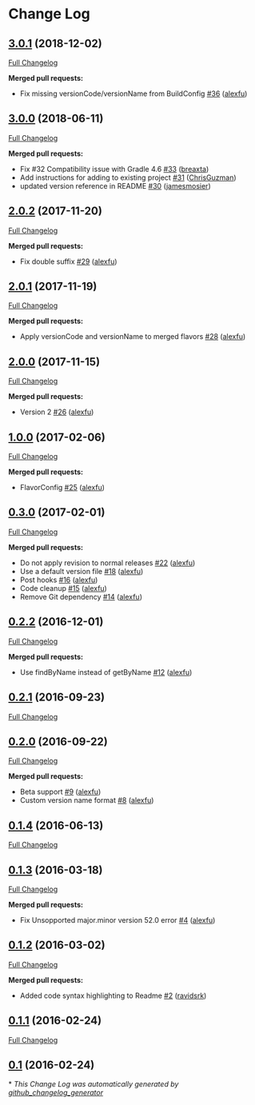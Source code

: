 # Change Log

## [3.0.1](https://github.com/alexfu/androidautoversion/tree/3.0.1) (2018-12-02)
[Full Changelog](https://github.com/alexfu/androidautoversion/compare/3.0.0...3.0.1)

**Merged pull requests:**

- Fix missing versionCode/versionName from BuildConfig [\#36](https://github.com/alexfu/androidautoversion/pull/36) ([alexfu](https://github.com/alexfu))

## [3.0.0](https://github.com/alexfu/androidautoversion/tree/3.0.0) (2018-06-11)
[Full Changelog](https://github.com/alexfu/androidautoversion/compare/2.0.2...3.0.0)

**Merged pull requests:**

- Fix \#32 Compatibility issue with Gradle 4.6 [\#33](https://github.com/alexfu/androidautoversion/pull/33) ([breaxta](https://github.com/breaxta))
- Add instructions for adding to existing project [\#31](https://github.com/alexfu/androidautoversion/pull/31) ([ChrisGuzman](https://github.com/ChrisGuzman))
- updated version reference in README [\#30](https://github.com/alexfu/androidautoversion/pull/30) ([jamesmosier](https://github.com/jamesmosier))

## [2.0.2](https://github.com/alexfu/androidautoversion/tree/2.0.2) (2017-11-20)
[Full Changelog](https://github.com/alexfu/androidautoversion/compare/2.0.1...2.0.2)

**Merged pull requests:**

- Fix double suffix [\#29](https://github.com/alexfu/androidautoversion/pull/29) ([alexfu](https://github.com/alexfu))

## [2.0.1](https://github.com/alexfu/androidautoversion/tree/2.0.1) (2017-11-19)
[Full Changelog](https://github.com/alexfu/androidautoversion/compare/2.0.0...2.0.1)

**Merged pull requests:**

- Apply versionCode and versionName to merged flavors [\#28](https://github.com/alexfu/androidautoversion/pull/28) ([alexfu](https://github.com/alexfu))

## [2.0.0](https://github.com/alexfu/androidautoversion/tree/2.0.0) (2017-11-15)
[Full Changelog](https://github.com/alexfu/androidautoversion/compare/1.0.0...2.0.0)

**Merged pull requests:**

- Version 2 [\#26](https://github.com/alexfu/androidautoversion/pull/26) ([alexfu](https://github.com/alexfu))

## [1.0.0](https://github.com/alexfu/androidautoversion/tree/1.0.0) (2017-02-06)
[Full Changelog](https://github.com/alexfu/androidautoversion/compare/0.3.0...1.0.0)

**Merged pull requests:**

- FlavorConfig [\#25](https://github.com/alexfu/androidautoversion/pull/25) ([alexfu](https://github.com/alexfu))

## [0.3.0](https://github.com/alexfu/androidautoversion/tree/0.3.0) (2017-02-01)
[Full Changelog](https://github.com/alexfu/androidautoversion/compare/0.2.2...0.3.0)

**Merged pull requests:**

- Do not apply revision to normal releases [\#22](https://github.com/alexfu/androidautoversion/pull/22) ([alexfu](https://github.com/alexfu))
- Use a default version file [\#18](https://github.com/alexfu/androidautoversion/pull/18) ([alexfu](https://github.com/alexfu))
- Post hooks [\#16](https://github.com/alexfu/androidautoversion/pull/16) ([alexfu](https://github.com/alexfu))
- Code cleanup [\#15](https://github.com/alexfu/androidautoversion/pull/15) ([alexfu](https://github.com/alexfu))
- Remove Git dependency [\#14](https://github.com/alexfu/androidautoversion/pull/14) ([alexfu](https://github.com/alexfu))

## [0.2.2](https://github.com/alexfu/androidautoversion/tree/0.2.2) (2016-12-01)
[Full Changelog](https://github.com/alexfu/androidautoversion/compare/0.2.1...0.2.2)

**Merged pull requests:**

- Use findByName instead of getByName [\#12](https://github.com/alexfu/androidautoversion/pull/12) ([alexfu](https://github.com/alexfu))

## [0.2.1](https://github.com/alexfu/androidautoversion/tree/0.2.1) (2016-09-23)
[Full Changelog](https://github.com/alexfu/androidautoversion/compare/0.2.0...0.2.1)

## [0.2.0](https://github.com/alexfu/androidautoversion/tree/0.2.0) (2016-09-22)
[Full Changelog](https://github.com/alexfu/androidautoversion/compare/0.1.4...0.2.0)

**Merged pull requests:**

- Beta support [\#9](https://github.com/alexfu/androidautoversion/pull/9) ([alexfu](https://github.com/alexfu))
- Custom version name format [\#8](https://github.com/alexfu/androidautoversion/pull/8) ([alexfu](https://github.com/alexfu))

## [0.1.4](https://github.com/alexfu/androidautoversion/tree/0.1.4) (2016-06-13)
[Full Changelog](https://github.com/alexfu/androidautoversion/compare/0.1.3...0.1.4)

## [0.1.3](https://github.com/alexfu/androidautoversion/tree/0.1.3) (2016-03-18)
[Full Changelog](https://github.com/alexfu/androidautoversion/compare/0.1.2...0.1.3)

**Merged pull requests:**

- Fix Unsopported major.minor version 52.0 error [\#4](https://github.com/alexfu/androidautoversion/pull/4) ([alexfu](https://github.com/alexfu))

## [0.1.2](https://github.com/alexfu/androidautoversion/tree/0.1.2) (2016-03-02)
[Full Changelog](https://github.com/alexfu/androidautoversion/compare/0.1.1...0.1.2)

**Merged pull requests:**

- Added code syntax highlighting to Readme [\#2](https://github.com/alexfu/androidautoversion/pull/2) ([ravidsrk](https://github.com/ravidsrk))

## [0.1.1](https://github.com/alexfu/androidautoversion/tree/0.1.1) (2016-02-24)
[Full Changelog](https://github.com/alexfu/androidautoversion/compare/0.1...0.1.1)

## [0.1](https://github.com/alexfu/androidautoversion/tree/0.1) (2016-02-24)


\* *This Change Log was automatically generated by [github_changelog_generator](https://github.com/skywinder/Github-Changelog-Generator)*